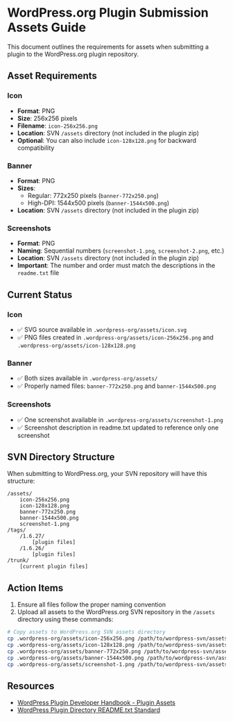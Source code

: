 # WordPress.org Plugin Submission Assets Guide

This document outlines the requirements for assets when submitting a plugin to the WordPress.org plugin repository.

## Asset Requirements

### Icon

- **Format**: PNG
- **Size**: 256x256 pixels
- **Filename**: `icon-256x256.png`
- **Location**: SVN `/assets` directory (not included in the plugin zip)
- **Optional**: You can also include `icon-128x128.png` for backward compatibility

### Banner

- **Format**: PNG
- **Sizes**:
  - Regular: 772x250 pixels (`banner-772x250.png`)
  - High-DPI: 1544x500 pixels (`banner-1544x500.png`)
- **Location**: SVN `/assets` directory (not included in the plugin zip)

### Screenshots

- **Format**: PNG
- **Naming**: Sequential numbers (`screenshot-1.png`, `screenshot-2.png`, etc.)
- **Location**: SVN `/assets` directory (not included in the plugin zip)
- **Important**: The number and order must match the descriptions in the `readme.txt` file

## Current Status

### Icon
- ✅ SVG source available in `.wordpress-org/assets/icon.svg`
- ✅ PNG files created in `.wordpress-org/assets/icon-256x256.png` and `.wordpress-org/assets/icon-128x128.png`

### Banner
- ✅ Both sizes available in `.wordpress-org/assets/`
- ✅ Properly named files: `banner-772x250.png` and `banner-1544x500.png`

### Screenshots
- ✅ One screenshot available in `.wordpress-org/assets/screenshot-1.png`
- ✅ Screenshot description in readme.txt updated to reference only one screenshot

## SVN Directory Structure

When submitting to WordPress.org, your SVN repository will have this structure:

```
/assets/
    icon-256x256.png
    icon-128x128.png
    banner-772x250.png
    banner-1544x500.png
    screenshot-1.png
/tags/
    /1.6.27/
        [plugin files]
    /1.6.26/
        [plugin files]
/trunk/
    [current plugin files]
```

## Action Items

1. Ensure all files follow the proper naming convention
2. Upload all assets to the WordPress.org SVN repository in the `/assets` directory using these commands:

```bash
# Copy assets to WordPress.org SVN assets directory
cp .wordpress-org/assets/icon-256x256.png /path/to/wordpress-svn/assets/
cp .wordpress-org/assets/icon-128x128.png /path/to/wordpress-svn/assets/
cp .wordpress-org/assets/banner-772x250.png /path/to/wordpress-svn/assets/
cp .wordpress-org/assets/banner-1544x500.png /path/to/wordpress-svn/assets/
cp .wordpress-org/assets/screenshot-1.png /path/to/wordpress-svn/assets/
```

## Resources

- [WordPress Plugin Developer Handbook - Plugin Assets](https://developer.wordpress.org/plugins/wordpress-org/plugin-assets/)
- [WordPress Plugin Directory README.txt Standard](https://developer.wordpress.org/plugins/wordpress-org/how-your-readme-txt-works/)
